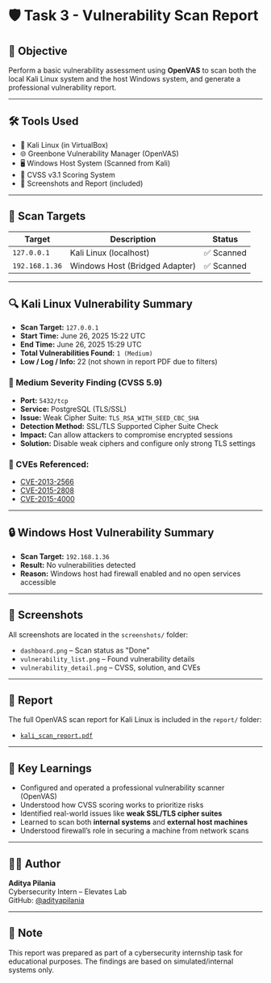 # 🛡️ Task 3 - Vulnerability Scan Report

## 🎯 Objective
Perform a basic vulnerability assessment using **OpenVAS** to scan both the local Kali Linux system and the host Windows system, and generate a professional vulnerability report.

---

## 🛠 Tools Used
- 🐧 Kali Linux (in VirtualBox)
- 🌐 Greenbone Vulnerability Manager (OpenVAS)
- 🖥️ Windows Host System (Scanned from Kali)
- 📄 CVSS v3.1 Scoring System
- 📸 Screenshots and Report (included)

---

## 🧪 Scan Targets

| Target             | Description                    | Status   |
|--------------------|--------------------------------|----------|
| `127.0.0.1`         | Kali Linux (localhost)         | ✅ Scanned |
| `192.168.1.36`      | Windows Host (Bridged Adapter) | ✅ Scanned |

---

## 🔍 Kali Linux Vulnerability Summary

- **Scan Target:** `127.0.0.1`
- **Start Time:** June 26, 2025 15:22 UTC
- **End Time:** June 26, 2025 15:29 UTC
- **Total Vulnerabilities Found:** `1 (Medium)`
- **Low / Log / Info:** 22 (not shown in report PDF due to filters)

### 🧨 Medium Severity Finding (CVSS 5.9)
- **Port:** `5432/tcp`
- **Service:** PostgreSQL (TLS/SSL)
- **Issue:** Weak Cipher Suite: `TLS_RSA_WITH_SEED_CBC_SHA`
- **Detection Method:** SSL/TLS Supported Cipher Suite Check
- **Impact:** Can allow attackers to compromise encrypted sessions
- **Solution:** Disable weak ciphers and configure only strong TLS settings

### 🔗 CVEs Referenced:
- [CVE-2013-2566](https://cve.mitre.org/cgi-bin/cvename.cgi?name=CVE-2013-2566)
- [CVE-2015-2808](https://cve.mitre.org/cgi-bin/cvename.cgi?name=CVE-2015-2808)
- [CVE-2015-4000](https://cve.mitre.org/cgi-bin/cvename.cgi?name=CVE-2015-4000)

---

## 🔒 Windows Host Vulnerability Summary

- **Scan Target:** `192.168.1.36`
- **Result:** No vulnerabilities detected
- **Reason:** Windows host had firewall enabled and no open services accessible

---

## 📸 Screenshots

All screenshots are located in the `screenshots/` folder:
- `dashboard.png` – Scan status as "Done"
- `vulnerability_list.png` – Found vulnerability details
- `vulnerability_detail.png` – CVSS, solution, and CVEs

---

## 📁 Report

The full OpenVAS scan report for Kali Linux is included in the `report/` folder:
- [`kali_scan_report.pdf`](./report/kali_scan_report.pdf)

---

## 🧠 Key Learnings

- Configured and operated a professional vulnerability scanner (OpenVAS)
- Understood how CVSS scoring works to prioritize risks
- Identified real-world issues like **weak SSL/TLS cipher suites**
- Learned to scan both **internal systems** and **external host machines**
- Understood firewall’s role in securing a machine from network scans

---

## 👨‍💻 Author

**Aditya Pilania**  
Cybersecurity Intern – Elevates Lab  
GitHub: [@adityapilania](https://github.com/adityapilania)

---

## 📌 Note

This report was prepared as part of a cybersecurity internship task for educational purposes. The findings are based on simulated/internal systems only.

